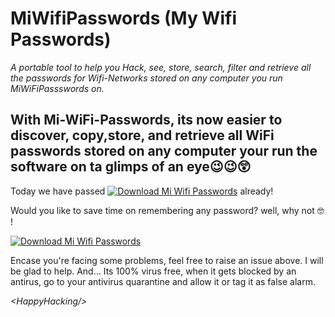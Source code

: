 # MiWifiPasswords (My Wifi Passwords)
_A portable tool to help you Hack, see, store, search, filter and retrieve all the passwords for Wifi-Networks stored on any computer you run *MiWiFiPassswords on*._

## With Mi-WiFi-Passwords, its now easier to discover, copy,store, and retrieve all WiFi passwords stored on any computer your run the software on ta glimps of an eye😉😉😲

Today we have passed [![Download Mi Wifi Passwords](https://img.shields.io/sourceforge/dt/miwifipasswords.svg)](https://sourceforge.net/projects/miwifipasswords/files/latest/download) already! 

Would you like to save time on remembering any password? well, why not 🤓 !


[![Download Mi Wifi Passwords](https://a.fsdn.com/con/app/sf-download-button)](https://sourceforge.net/projects/miwifipasswords/files/latest/download)


Encase you're facing some problems, feel free to raise an issue above. I will be glad to help.
And... Its 100% virus free, when it gets blocked by an antirus, go to your antivirus quarantine and allow it or tag it as false alarm.

*<_HappyHacking_/>*
